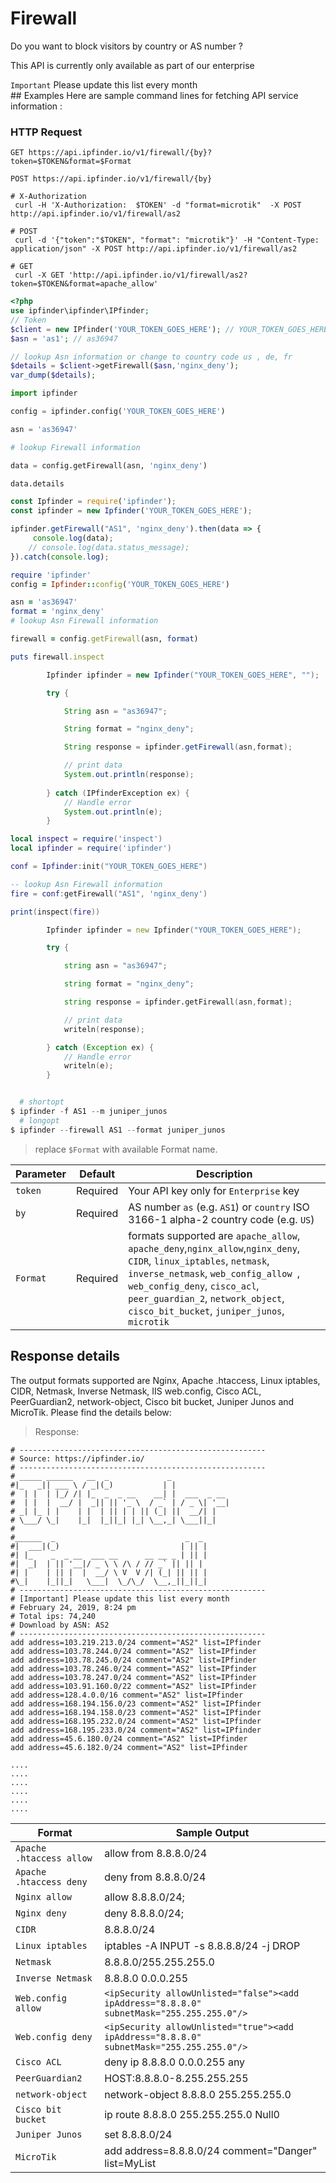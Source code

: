 # Firewall
Do you want to block visitors by country or  AS number ?

This API is currently only available as part of our enterprise


<aside class="notice">
<code>Important</code>  Please update this list every month
</aside>
## Examples
Here are sample command lines for fetching API service information :

### HTTP Request

`GET https://api.ipfinder.io/v1/firewall/{by}?token=$TOKEN&format=$Format`

`POST https://api.ipfinder.io/v1/firewall/{by}`

```shell
# X-Authorization
 curl -H 'X-Authorization:  $TOKEN' -d "format=microtik"  -X POST http://api.ipfinder.io/v1/firewall/as2

# POST
 curl -d '{"token":"$TOKEN", "format": "microtik"}' -H "Content-Type: application/json" -X POST http://api.ipfinder.io/v1/firewall/as2

# GET 
 curl -X GET 'http://api.ipfinder.io/v1/firewall/as2?token=$TOKEN&format=apache_allow'
```

```php
<?php
use ipfinder\ipfinder\IPfinder;
// Token
$client = new IPfinder('YOUR_TOKEN_GOES_HERE'); // YOUR_TOKEN_GOES_HERE
$asn = 'as1'; // as36947

// lookup Asn information or change to country code us , de, fr
$details = $client->getFirewall($asn,'nginx_deny');
var_dump($details);
```

```python
import ipfinder

config = ipfinder.config('YOUR_TOKEN_GOES_HERE')

asn = 'as36947'

# lookup Firewall information

data = config.getFirewall(asn, 'nginx_deny')

data.details
```

```javascript
const Ipfinder = require('ipfinder');
const ipfinder = new Ipfinder('YOUR_TOKEN_GOES_HERE');

ipfinder.getFirewall("AS1", 'nginx_deny').then(data => {
     console.log(data);
    // console.log(data.status_message);
}).catch(console.log);
```

```ruby
require 'ipfinder'
config = Ipfinder::config('YOUR_TOKEN_GOES_HERE')

asn = 'as36947'
format = 'nginx_deny'
# lookup Asn Firewall information

firewall = config.getFirewall(asn, format)

puts firewall.inspect
```

```java
        Ipfinder ipfinder = new Ipfinder("YOUR_TOKEN_GOES_HERE", "");

        try {

            String asn = "as36947";

            String format = "nginx_deny";

            String response = ipfinder.getFirewall(asn,format);

            // print data
            System.out.println(response);
            
        } catch (IPfinderException ex) {
            // Handle error
            System.out.println(e);
        }
```

```lua
local inspect = require('inspect')
local ipfinder = require('ipfinder')

conf = Ipfinder:init("YOUR_TOKEN_GOES_HERE")

-- lookup Asn Firewall information
fire = conf:getFirewall("AS1", 'nginx_deny')

print(inspect(fire))
```

```d
        Ipfinder ipfinder = new Ipfinder("YOUR_TOKEN_GOES_HERE");

        try {

            string asn = "as36947";

            string format = "nginx_deny";

            string response = ipfinder.getFirewall(asn,format);

            // print data
            writeln(response);

        } catch (Exception ex) {
            // Handle error
            writeln(e);
        }
```

```powershell

  # shortopt
$ ipfinder -f AS1 --m juniper_junos
  # longopt
$ ipfinder --firewall AS1 --format juniper_junos

```

>  replace `$Format` with available Format name.

Parameter | Default | Description
--------- | ------- | -----------
`token`   | Required | Your API key only for `Enterprise` key
`by`      | Required | AS number `as` (e.g. `AS1`) or `country` ISO 3166-1 alpha-2 country code (e.g. `US`)
`Format`  | Required | formats supported are `apache_allow`, `apache_deny`,`nginx_allow`,`nginx_deny`, `CIDR`, `linux_iptables`, `netmask`, `inverse_netmask`, `web_config_allow `, `web_config_deny`, `cisco_acl`, `peer_guardian_2`, `network_object`, `cisco_bit_bucket`, `juniper_junos`, `microtik`


## Response  details
The output formats supported are Nginx, Apache .htaccess, Linux iptables, CIDR, Netmask, Inverse Netmask, IIS web.config, Cisco ACL, PeerGuardian2, network-object, Cisco bit bucket, Juniper Junos and MicroTik. Please find the details below:

>  Response:

```
# -------------------------------------------------------
# Source: https://ipfinder.io/
# -------------------------------------------------------
# _____ ______   __  _             _
#|_   _|| ___ \ / _|(_)           | |
#  | |  | |_/ /| |_  _  _ __    __| |  ___  _ __
#  | |  |  __/ |  _|| || '_ \  / _` | / _ \| '__|
# _| |_ | |    | |  | || | | || (_| ||  __/| |
# \___/ \_|    |_|  |_||_| |_| \__,_| \___||_|
#
#______  _                             _  _
#|  ___|(_)                           | || |
#| |_    _  _ __  ___ __      __ __ _ | || |
#|  _|  | || '__|/ _ \ \ /\ / // _` || || |
#| |    | || |  |  __/ \ V  V /| (_| || || |
#\_|    |_||_|   \___|  \_/\_/  \__,_||_||_|
# -------------------------------------------------------
# [Important] Please update this list every month
# February 24, 2019, 8:24 pm
# Total ips: 74,240
# Download by ASN: AS2
# -------------------------------------------------------
add address=103.219.213.0/24 comment="AS2" list=IPfinder
add address=103.78.244.0/24 comment="AS2" list=IPfinder
add address=103.78.245.0/24 comment="AS2" list=IPfinder
add address=103.78.246.0/24 comment="AS2" list=IPfinder
add address=103.78.247.0/24 comment="AS2" list=IPfinder
add address=103.91.160.0/22 comment="AS2" list=IPfinder
add address=128.4.0.0/16 comment="AS2" list=IPfinder
add address=168.194.156.0/23 comment="AS2" list=IPfinder
add address=168.194.158.0/23 comment="AS2" list=IPfinder
add address=168.195.232.0/24 comment="AS2" list=IPfinder
add address=168.195.233.0/24 comment="AS2" list=IPfinder
add address=45.6.180.0/24 comment="AS2" list=IPfinder
add address=45.6.182.0/24 comment="AS2" list=IPfinder

....
....
....
....
....
....
```

Format                   | Sample Output
---------                |  -----------          |
`Apache .htaccess allow `| allow from 8.8.8.0/24 |
`Apache .htaccess deny  `| deny from 8.8.8.0/24  |
`Nginx allow`            | allow 8.8.8.0/24;     |
`Nginx deny`             | deny 8.8.8.0/24;      |
`CIDR`                   | 8.8.8.0/24            |
`Linux iptables `        | iptables -A INPUT -s 8.8.8.8/24 -j DROP  |
`Netmask`                | 8.8.8.0/255.255.255.0 |
`Inverse Netmask  `      | 8.8.8.0 0.0.0.255     |
`Web.config allow `      | `<ipSecurity allowUnlisted="false"><add ipAddress="8.8.8.0" subnetMask="255.255.255.0"/>` |
`Web.config deny  `      | `<ipSecurity allowUnlisted="true"><add ipAddress="8.8.8.0" subnetMask="255.255.255.0"/>` |
`Cisco ACL  `            | deny ip 8.8.8.0 0.0.0.255 any |
`PeerGuardian2  `        | HOST:8.8.8.0-8.255.255.255    |
`network-object `        | network-object 8.8.8.0 255.255.255.0 |
`Cisco bit bucket `      | ip route 8.8.8.0 255.255.255.0 Null0 |
`Juniper Junos  `        | set 8.8.8.0/24                       |
`MicroTik `              | add address=8.8.8.0/24 comment="Danger" list=MyList  |
